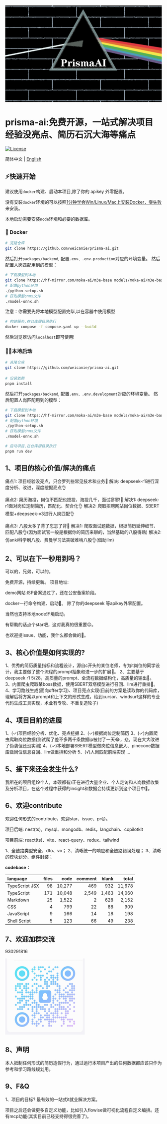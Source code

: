 ![logo](images/readme/logo.png)

# prisma-ai:免费开源，一站式解决项目经验没亮点、简历石沉大海等痛点

[![License](https://img.shields.io/badge/License-Apache%202.0-blue.svg)](...)

简体中文 | [English](i18n/README-EN.md)

## ⚡快速开始

建议使用`docker`构建、启动本项目,除了你的 apikey 外零配置。

没有安装`docker`环境的可以按照[1分钟学会Win/Linux/Mac上安装Docker，零失败](https://www.bilibili.com/video/BV1vm421T7Kw/?spm_id_from=333.337.search-card.all.click&vd_source=fb073c2174b0ff1ae25a8042f5eaf690)来安装。

本地启动需要安装`node`环境和必要的数据库。

### 🐳 Docker

```bash
# 克隆仓库
git clone https://github.com/weicanie/prisma-ai.git
```

然后打开`packages/backend`, 配置`.env、.env.production`对应的环境变量。
然后配置人岗匹配用到的模型：

```bash
# 下载模型到本地
git clone https://hf-mirror.com/moka-ai/m3e-base models/moka-ai/m3e-base
# 配置python环境
./python-setup.sh
# 获取模型onnx文件
./model-onnx.sh
```

注意：你需要先将本地模型配置完毕,以在容器中使用模型

```bash
# 构建服务,在仓库根目录执行
docker compose -f compose.yaml up --build
```

然后浏览器访问`localhost`即可使用!

### 👨‍💻本地启动

```bash
# 克隆仓库
git clone https://github.com/weicanie/prisma-ai.git

# 安装依赖
pnpm install
```

然后打开`packages/backend`, 配置`.env、.env.development`对应的环境变量。
然后配置人岗匹配用到的模型：

```bash
# 下载模型到本地
git clone https://hf-mirror.com/moka-ai/m3e-base models/moka-ai/m3e-base
# 配置python环境
./python-setup.sh
# 获取模型onnx文件
./model-onnx.sh
```

```bash
# 启动项目,在仓库根目录执行
pnpm run dev
```

## 1、项目的核心价值/解决的痛点

痛点1: 项目经验没亮点，只会罗列些常见技术和业务😤
解决: deepseek-r1进行深度分析、改进，深度挖掘亮点👌

痛点2: 简历海投，岗位不匹配也摁投，海投几千，面试寥寥!😤
解决1: deepseek-r1面对岗位定制简历，匹配化、契合化👌
解决2: 爬取招聘网站岗位数据、SBERT模型+deepseek-v3进行人岗匹配👌

痛点3: 八股太多了背了忘忘了背😤
解决1: 爬取面试题数据，根据简历延伸细节、匹配八股👌(因为面试官一般是根据你的简历来聊的，当然基础的八股得熟)
解决2: 仿anki科学刷八股、费曼学习法突破难啃八股👌(借助llm)

## 2、可以在下一秒用到吗？

可以的，兄弟，可以的。

免费开源，持续更新。
项目地址:

demo网站:ISP备案通过了，还在公安备案阶段。

docker一行命令构建、启动🥰。
除了你的deepseek 等apikey外零配置。

当然也支持本地node环境启动。

有帮助的话点个star吧，这对我真的很重要😉。

也欢迎提issue、功能，我什么都会做的🥺。

## 3、核心价值是如何实现的?

1、优秀的简历质量指标和流程设计，源自c开头的某位老师，专为it岗位的同学设计，我主要做了整个流程的prompt抽象和进一步的扩展🧐。
2、主要基于deepseek r1 5/28，高质量的prompt、全流程数据结构化，高质量的输出🤩。
3、内置爬虫爬取某boss数据，使用SBERT双塔模型进行召回、llm进行重排🥴。
4、学习路线生成(面向offer学习)、项目亮点实现(目前的方案是读取你的代码库，理解后将方案以prompt和上下文的形式生成，给到cursor、windsurf这样的专业代码生成工具实现，术业有专攻、不重复造轮子)

## 4、项目目前的进展

1、(✓)项目经验分析、优化、亮点挖掘
2、(✓)根据岗位定制简历
3、(✓)内置爬虫爬取岗位数据(测试爬了差不多两千条数据ip被封了一天😂，悲，现在大大改进了伪装但还没实测)
4、(✓)本地部署SBERT模型做岗位信息嵌入、pinecone数据库做岗位信息召回、llm做重排和分析
5、(√)人岗匹配前端实现
...

## 5、接下来还会发生什么?

我所在的项目组(9个人，本硕都有)正在进行大量企业、个人走访和人岗数据收集及分析项目，在这个过程中获得的insight和数据会持续更新到这个项目中🧐。

## 6、欢迎contribute

欢迎任何形式的contribute，欢迎star、issue、pr😉。

项目后端: nest(ts)，mysql、mongodb、redis，langchain、copilotkit

项目前端: react(ts)、vite、react-query、redux、tailwind

1、全链路类型安全，dto、vo；
2、清晰统一的响应和全链路错误处理；
3、清晰的模块划分、组件封装；



**codebase：**

| language       | files |   code | comment | blank |  total |
| :------------- | ----: | -----: | ------: | ----: | -----: |
| TypeScript JSX |    98 | 10,277 |     469 |   932 | 11,678 |
| TypeScript     |   171 | 10,048 |   2,549 | 1,463 | 14,060 |
| Markdown       |    25 |  1,522 |       2 |   628 |  2,152 |
| CSS            |     4 |    799 |      22 |    88 |    909 |
| JavaScript     |     9 |    166 |      14 |    18 |    198 |
| Shell Script   |     5 |    123 |      66 |    49 |    238 |

## 7、欢迎加群交流

930291816

<img src="./images/readme/qq.jpg" alt="930291816" style="zoom: 25%;position:relative;left:0;" />

## 8、声明

本人抵制任何形式的简历造假行为，通过运行本项目产出的任何数据都应该只作为参考和学习路线规划用。

## 9、F&Q

1、项目的目标?
最有效的一站式it就业解决方案。

项目之后还会做更多自定义功能，比如引入flowise做可视化流程自定义编排。还有mcp功能(其实目前已经支持得很完善了)。
